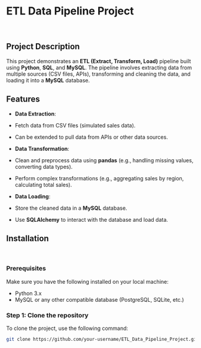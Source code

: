 # ETL Data Pipeline Project
﻿
## Project Description
This project demonstrates an **ETL (Extract, Transform, Load)** pipeline built using **Python**, **SQL**, and **MySQL**. The pipeline involves extracting data from multiple sources (CSV files, APIs), transforming and cleaning the data, and loading it into a **MySQL** database. 
﻿
## Features
- **Data Extraction**: 
- Fetch data from CSV files (simulated sales data).
- Can be extended to pull data from APIs or other data sources.
  
- **Data Transformation**:
- Clean and preprocess data using **pandas** (e.g., handling missing values, converting data types).
- Perform complex transformations (e.g., aggregating sales by region, calculating total sales).
  
- **Data Loading**:
- Store the cleaned data in a **MySQL** database.
- Use **SQLAlchemy** to interact with the database and load data.
﻿
  
## Installation
﻿
### Prerequisites
Make sure you have the following installed on your local machine:
- Python 3.x
- MySQL or any other compatible database (PostgreSQL, SQLite, etc.)
﻿
### Step 1: Clone the repository
To clone the project, use the following command:
﻿
```bash
git clone https://github.com/your-username/ETL_Data_Pipeline_Project.git
﻿